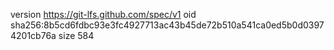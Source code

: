 version https://git-lfs.github.com/spec/v1
oid sha256:8b5cd6fdbc93e3fc4927713ac43b45de72b510a541ca0ed5b0d03974201cb76a
size 584
